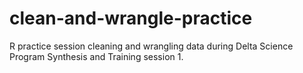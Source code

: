 # clean-and-wrangle-practice
R practice session cleaning and wrangling data during Delta Science Program Synthesis and Training session 1.
